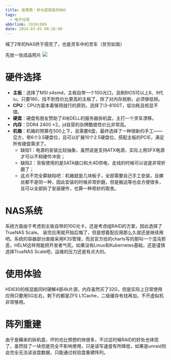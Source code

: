 ```yaml
---
title: 高情商：参与度很高的NAS
tags:
  - 电子垃圾
abbrlink: 1910c889
date: 2024-03-01 00:26:00
---
```

喊了2年的NAS终于搭完了，也是灵车中的灵车（贫穷如我）
<!-- more -->
先放一张成品照片
![](https://data.xchub.cn/nas成品.jpg)

# 硬件选择
- **主板**：选择了MSI s4smd，主板自带一个10G光口，且刷BIOS可以上8、9代iu，只要160，找不到性价比更高的主板了，除了对内存挑剔，必须够低频。
- **CPU**：CPU方面本着够用就行的原则，选择了i3-8100T，低功耗且核显不错。
- **硬盘**：硬盘有朋友赞助了4块DELL的服务器拆机盘，主打一个灵车漂移。
- **内存**：DDR4 2400 ×2，jd自营的杂牌酷兽性价比非常高。
- **机箱**：机箱的预算在500上下，且需要6盘，最终选择了一种很新的手工——见方，带6个3.5硬盘位，且可以扩展10个2.5硬盘位，搭配主板的PCIE，满足所有硬盘需求了。
  - 缺陷1：电源的安装比较抽象，虽然说是支持ATX电源，实际上用SFX电源才可以不和硬件冲突；
  - 缺陷2：背板使用的是SATA接口和大4D供电，走线的时候可以说是非常折磨了；
  - 这点不完全算缺陷吧：机箱就是几块板子，全部需要自己手工安装，且螺丝都不是同一种，因此安装的时候非常折磨，但是搬运等也会方便很多，且可以全部拆了安装硬件，也算一种奇妙的取舍。

# NAS系统
系统方面由于考虑到主板自带的10G光卡，还是考虑组RAID的方案，因此选择了TrueNAS Scale。
装完应用就开始后悔了，但是想着配应用那么久就还是继续用吧。系统的容器部分直接采用K3S管理，而且官方给的charts写的那叫一个混沌邪恶，HELM这样用能把开发者气死。如果没有Linux和Kubernetes基础，还是谨慎选择TrueNAS Scale吧，运维的压力还是有点大的。


# 使用体验

HD630的核显能同时硬解4部4k片源，内存虽然买了32G，但是实际上日常使用应用只要用5G左右，剩下的都是ZFS L1Cache，二级缓存有钱再加，不开虚拟机非常够用。

# 阵列重建
由于是薅来的拆机盘，坏的也比预想的快很多，不过这时候RAID的好处也体现了，虽然挂了一块但是完全不影响使用，只是读写速度有所降低，如果是unraid则会完全无法读该盘数据，只能通过校验盘重建阵列。